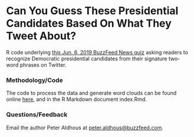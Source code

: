 # Can You Guess These Presidential Candidates Based On What They Tweet About?

R code underlying [this Jun. 6, 2019 BuzzFeed News quiz](https://www.buzzfeednews.com/article/peteraldhous/2020-election-democratic-primary-tweets) asking readers to recognize Democratic presidential candidates from their signature two-word phrases on Twitter.

### Methodology/Code
The code to process the data and generate word clouds can be found online [here](https://buzzfeednews.github.io/2019-06-democratic-candidates-twitter), and in the R Markdown document index.Rmd.

### Questions/Feedback
Email the author Peter Aldhous at peter.aldhous@buzzfeed.com.